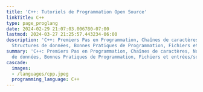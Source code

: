 ```yaml
---
title: 'C++: Tutoriels de Programmation Open Source'
linkTitle: C++
type: page_proglang
date: 2024-02-29 21:07:03.006780-07:00
lastmod: 2024-03-27 21:25:57.443234-06:00
description: 'C++: Premiers Pas en Programmation, Chaînes de caractères, Nombres,
  Structures de données, Bonnes Pratiques de Programmation, Fichiers et entrées/sorties,…'
summary: 'C++: Premiers Pas en Programmation, Chaînes de caractères, Nombres, Structures
  de données, Bonnes Pratiques de Programmation, Fichiers et entrées/sorties,…'
cascade:
  images:
  - /languages/cpp.jpeg
  programming_language: C++
---
```


